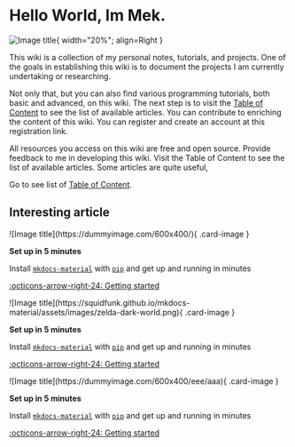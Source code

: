 #
# Hello World, Im Mek.

![Image title](https://camo.githubusercontent.com/6147cd4d44262267687c8c4c58c4b17de816c831ad846c91c2cf2807702c271a/68747470733a2f2f6d69726f2e6d656469756d2e636f6d2f76322f726573697a653a6669743a3634302f666f726d61743a776562702f302a463474382d787a2d6239385a637645482e676966){ width="20%"; align=Right }

This wiki is a collection of my personal notes, tutorials, and projects. One of the goals in establishing this wiki is to document the projects I am currently undertaking or researching.

Not only that, but you can also find various programming tutorials, both basic and advanced, on this wiki.
The next step is to visit the [Table of Content](content-list.md) to see the list of available articles.
You can contribute to enriching the content of this wiki. You can register and create an account at this registration link.

All resources you access on this wiki are free and open source.
Provide feedback to me in developing this wiki.
Visit the Table of Content to see the list of available articles.
Some articles are quite useful,

Go to see list of [Table of Content](content-list.md).

## Interesting article

<div class="grid cards" markdown>

<div class="card" markdown>
![Image title](https://dummyimage.com/600x400/){ .card-image }

__Set up in 5 minutes__

Install [`mkdocs-material`](#) with [`pip`](#) and get up
and running in minutes

[:octicons-arrow-right-24: Getting started](#)
</div>

<div class="card" markdown>
![Image title](https://squidfunk.github.io/mkdocs-material/assets/images/zelda-dark-world.png){ .card-image }

__Set up in 5 minutes__

Install [`mkdocs-material`](#) with [`pip`](#) and get up
and running in minutes

[:octicons-arrow-right-24: Getting started](#)
</div>

<div class="card" markdown>
![Image title](https://dummyimage.com/600x400/eee/aaa){ .card-image }

__Set up in 5 minutes__

Install [`mkdocs-material`](#) with [`pip`](#) and get up
and running in minutes

[:octicons-arrow-right-24: Getting started](#)
</div>

</div>